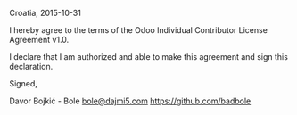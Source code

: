 Croatia, 2015-10-31

I hereby agree to the terms of the Odoo Individual Contributor License
Agreement v1.0.

I declare that I am authorized and able to make this agreement and sign this
declaration.

Signed,

Davor Bojkić - Bole bole@dajmi5.com https://github.com/badbole
